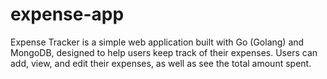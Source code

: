 # expense-app
Expense Tracker is a simple web application built with Go (Golang) and MongoDB, designed to help users keep track of their expenses. Users can add, view, and edit their expenses, as well as see the total amount spent.

